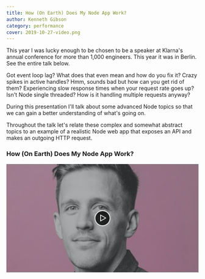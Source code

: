 ```yaml
---
title: How (On Earth) Does My Node App Work?
author: Kenneth Gibson
category: performance
cover: 2019-10-27-video.png
---
```


This year I was lucky enough to be chosen to be a speaker at Klarna's annual conference for more than 1,000 engineers.
This year it was in Berlin. See the entire talk below.

Got event loop lag? What does that even mean and how do you fix it? Crazy spikes in active handles? Hmm, sounds bad but how can you get rid of them? Experiencing slow response times when your request rate goes up? Isn't Node single threaded? How is it handling multiple requests anyway?

During this presentation I'll talk about some advanced Node topics so that we can gain a better understanding of what's going on.

Throughout the talk let's relate these complex and somewhat abstract topics to an example of a realistic Node web app that exposes an API and makes an outgoing HTTP request.

### How (On Earth) Does My Node App Work?

[![How On Earth Does My Node App Work](2019-10-27-video.png)](https://www.youtube.com/watch?v=GE6MpnxhW_Q)
